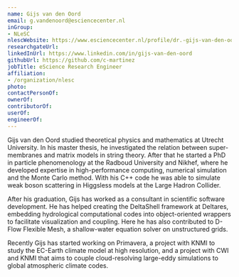 ```yaml
---
name: Gijs van den Oord
email: g.vandenoord@esciencecenter.nl
inGroup:
- NLeSC
nlescWebsite: https://www.esciencecenter.nl/profile/dr.-gijs-van-den-oord
researchgateUrl:
linkedInUrl: https://www.linkedin.com/in/gijs-van-den-oord
githubUrl: https://github.com/c-martinez
jobTitle: eScience Research Engineer
affiliation:
- /organization/nlesc
photo:
contactPersonOf:
ownerOf:
contributorOf:
userOf:
engineerOf:
---
```


Gijs van den Oord studied theoretical physics and mathematics at Utrecht University. In his master thesis, he investigated the relation between super-membranes and matrix models in string theory. After that he started a PhD in particle phenomenology at the Radboud University and Nikhef, where he developed expertise in high-performance computing, numerical simulation and the Monte Carlo method. With his C++ code he was able to simulate weak boson scattering in Higgsless models at the Large Hadron Collider. 

After his graduation, Gijs has worked as a consultant in scientific software development. He has helped creating the DeltaShell framework at Deltares, embedding hydrological computational codes into object-oriented wrappers to facilitate visualization and coupling. Here he has also contributed to D-Flow Flexible Mesh, a shallow-water equation solver on unstructured grids. 

Recently Gijs has started working on Primavera, a project with KNMI to study the EC-Earth climate model at high resolution, and a project with CWI and KNMI that aims to couple cloud-resolving large-eddy simulations to global atmospheric climate codes.
